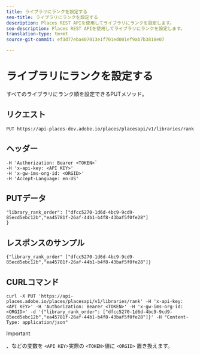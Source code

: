 ```yaml
---
title: ライブラリにランクを設定する
seo-title: ライブラリにランクを設定する
description: Places REST APIを使用してライブラリにランクを設定します。
seo-description: Places REST APIを使用してライブラリにランクを設定します。
translation-type: tm+mt
source-git-commit: ef3d77eba407013e1f701ed001ef9ab7b3818e07

---
```



# ライブラリにランクを設定する

すべてのライブラリにランク順を設定できるPUTメソッド。

## リクエスト

`PUT https://api-places-dev.adobe.io/places/placesapi/v1/libraries/rank`

## ヘッダー

```-H Content-Type: application/json'
-H 'Authorization: Bearer <TOKEN>`  
-H 'x-api-key: <API KEY>'  
-H 'x-gw-ims-org-id: <ORGID>'  
-H 'Accept-Language: en-US'
```

## PUTデータ

```
"library_rank_order": ["dfcc5270-1d6d-4bc9-9cd9-85ecd5ebc12b","ea45781f-26af-44b1-b4f8-43baf5f0fe28"]  
}
```

## レスポンスのサンプル

```
{"library_rank_order" ["dfcc5270-1d6d-4bc9-9cd9-85ecd5ebc12b","ea45781f-26af-44b1-b4f8-43baf5f0fe28"]}
```

## CURLコマンド

```
curl -X PUT 'https://api-places.adobe.io/places/placesapi/v1/libraries/rank' -H 'x-api-key: <API KEY>' -H 'Authorization: Bearer <TOKEN>' -H 'x-gw-ims-org-id: <ORGID>' -d '{"library_rank_order": ["dfcc5270-1d6d-4bc9-9cd9-85ecd5ebc12b","ea45781f-26af-44b1-b4f8-43baf5f0fe28"]}' -H "Content-Type: application/json"
```

>[!IMPORTANT]
>
>、などの変数を `<API KEY>`実際の `<TOKEN>`値に `<ORGID>` 置き換えます。


